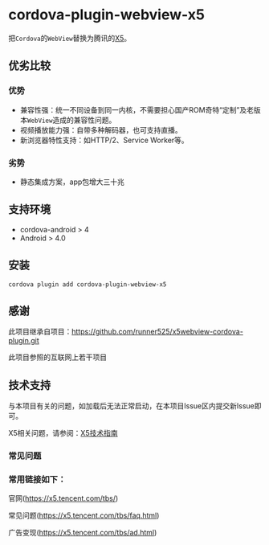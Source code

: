 # cordova-plugin-webview-x5

把``Cordova``的``WebView``替换为腾讯的[X5](http://x5.tencent.com/)。

## 优劣比较

### 优势
- 兼容性强：统一不同设备到同一内核，不需要担心国产ROM奇特“定制”及老版本``WebView``造成的兼容性问题。
- 视频播放能力强：自带多种解码器，也可支持直播。
- 新浏览器特性支持：如HTTP/2、Service Worker等。

### 劣势
- 静态集成方案，app包增大三十兆

## 支持环境

- cordova-android > 4
- Android > 4.0

## 安装

``cordova plugin add cordova-plugin-webview-x5``

## 感谢

此项目继承自项目：https://github.com/runner525/x5webview-cordova-plugin.git

此项目参照的互联网上若干项目

## 技术支持

与本项目有关的问题，如加载后无法正常启动，在本项目Issue区内提交新Issue即可。

X5相关问题，请参阅：[X5技术指南](http://x5.tencent.com/tbs/guide.html)

### 常见问题

### 常用链接如下：

官网(https://x5.tencent.com/tbs/)

常见问题(https://x5.tencent.com/tbs/faq.html)

广告变现(https://x5.tencent.com/tbs/ad.html)

